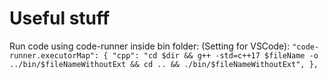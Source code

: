 # Useful stuff

Run code using code-runner inside bin folder: (Setting for VSCode):
`"code-runner.executorMap": {
        "cpp": "cd $dir && g++ -std=c++17 $fileName -o ../bin/$fileNameWithoutExt && cd .. && ./bin/$fileNameWithoutExt",
    },`